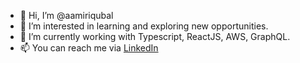 - 👋 Hi, I’m @aamiriqubal
- 👀 I’m interested in learning and exploring new opportunities.
- 🌱 I’m currently working with Typescript, ReactJS, AWS, GraphQL. 
- 📫 You can reach me via [LinkedIn](https://www.linkedin.com/in/aamir-iqubal/)

<!---
aamiriqubal/aamiriqubal is a ✨ special ✨ repository because its `README.md` (this file) appears on your GitHub profile.
You can click the Preview link to take a look at your changes.
--->
